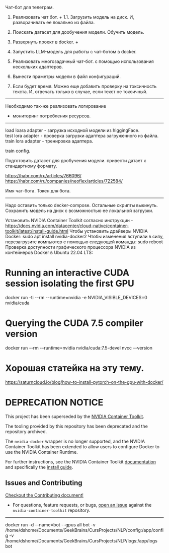 Чат-бот для телеграм.

1. Реализовать чат бот. +
1.1. Загрузить модель на диск. И, разворачивать ее локально из файла.
4. Поискать датасет для дообучения модели.
   Обучить модель.
2. Развернуть проект в docker. +
3. Запустить LLM-модель для работы с чат-ботом в docker.

5. Реализовать многозадачный чат-бот. с помощью использования нескольких адаптеров.
6. Вынести праметры модели в файл конфигураций.
7. Если будет время. Можно еще добавить проверку на токсичность текста. И, отвечать только в случае, если текст не токсичный.
-------------------------------------------------------
Необходимо так-же реализовать логирование 
+ мониторинг потребления ресурсов.
-------------------------------------------------------

load loara adapter - загрузка исходной модели из higgingFace.  
test lora adapter - проверка загрузки адаптера загруженного из файла.
train lora adapter - тренировка адаптера.


train config. 

Подготовить датасет для дообучения модели.
привести датает к стандартному формату.


https://habr.com/ru/articles/766096/
https://habr.com/ru/companies/neoflex/articles/722584/


Имя чат-бота.
Токен для бота.

----------------------------------------------------------------------------------------------
Надо оставить только decker-compose. Остальные скрипты выкинуть.
Сохранить модель на диск с возможностью ее локальной загрузки.

Установить  NVIDIA Container Toolkit согласно инструкции - 
https://docs.nvidia.com/datacenter/cloud-native/container-toolkit/latest/install-guide.html
Чтобы установить драйверы NVIDIA Docker:
sudo apt install nvidia-docker2
Чтобы изменения вступили в силу, перезагрузите компьютер с помощью следующей команды:
 sudo reboot
 Проверка доступности графического процессора NVIDIA из контейнеров Docker в Ubuntu 22.04 LTS:

 # Running an interactive CUDA session isolating the first GPU
docker run -ti --rm --runtime=nvidia -e NVIDIA_VISIBLE_DEVICES=0 nvidia/cuda

# Querying the CUDA 7.5 compiler version
docker run --rm --runtime=nvidia nvidia/cuda:7.5-devel nvcc --version

# Хорошая статейка на эту тему.
https://saturncloud.io/blog/how-to-install-pytorch-on-the-gpu-with-docker/


# DEPRECATION NOTICE

This project has been superseded by the [NVIDIA Container Toolkit](https://github.com/NVIDIA/nvidia-container-toolkit).

The tooling provided by this repository has been deprecated and the repository archived.

The `nvidia-docker` wrapper is no longer supported, and the NVIDIA Container Toolkit has been extended
to allow users to configure Docker to use the NVIDIA Container Runtime.

For further instructions, see the NVIDIA Container Toolkit [documentation](https://docs.nvidia.com/datacenter/cloud-native/container-toolkit)
and specifically the [install guide](https://docs.nvidia.com/datacenter/cloud-native/container-toolkit/latest/install-guide.html).

## Issues and Contributing

[Checkout the Contributing document!](https://github.com/NVIDIA/nvidia-container-toolkit/CONTRIBUTING.md)

* For questions, feature requests, or bugs, [open an issue](https://github.com/NVIDIA/nvidia-container-toolkit/issues/new) against the `nvidia-container-toolkit` repository.

----------------------------------------------------------------------------------------------
docker run -d --name=bot --gpus all bot -v /home/dshome/Documents/GeekBrains/CursProjects/NLP/config:/app/config -v /home/dshome/Documents/GeekBrains/CursProjects/NLP/logs:/app/logs bot


